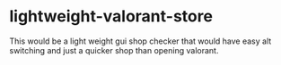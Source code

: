 # lightweight-valorant-store
This would be a light weight gui shop checker that would have easy alt switching and just a quicker shop than opening valorant.
